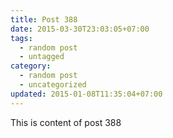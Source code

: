 ```yaml
---
title: Post 388
date: 2015-03-30T23:03:05+07:00
tags:
  - random post
  - untagged
category:
  - random post
  - uncategorized
updated: 2015-01-08T11:35:04+07:00
---
```

This is content of post 388